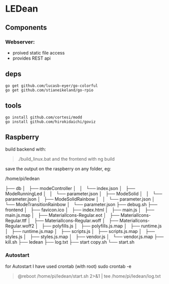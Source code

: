# LEDean



## Components
### Webserver:
- proived static file access
- provides REST api

## deps
```
go get github.com/lucasb-eyer/go-colorful
go get github.com/stianeikeland/go-rpio
```

## tools
```
go install github.com/cortesi/modd
go install github.com/hirokidaichi/goviz
```

## Raspberry
build backend with:
>./build_linux.bat
and the frontend with
>ng build

save the output on the raspberry on any folder, eg:

/home/pi/ledean

├── db
│   ├── modeController
│   │   └── index.json
│   ├── ModeRunningLed
│   │   └── parameter.json
│   ├── ModeSolid
│   │   └── parameter.json
│   ├── ModeSolidRainbow
│   │   └── parameter.json
│   └── ModeTransitionRainbow
│       └── parameter.json
├── debug.sh
├── frontend
│   ├── favicon.ico
│   ├── index.html
│   ├── main.js
│   ├── main.js.map
│   ├── MaterialIcons-Regular.eot
│   ├── MaterialIcons-Regular.ttf
│   ├── MaterialIcons-Regular.woff
│   ├── MaterialIcons-Regular.woff2
│   ├── polyfills.js
│   ├── polyfills.js.map
│   ├── runtime.js
│   ├── runtime.js.map
│   ├── scripts.js
│   ├── scripts.js.map
│   ├── styles.js
│   ├── styles.js.map
│   ├── vendor.js
│   └── vendor.js.map
├── kill.sh
├── ledean
├── log.txt
├── start copy.sh
└── start.sh

### Autostart
for Autostart I have used crontab (with root)
sudo crontab -e
>@reboot /home/pi/ledean/start.sh 2>&1 | tee /home/pi/ledean/log.txt

